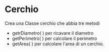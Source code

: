# Cerchio
Crea una Classe cerchio che abbia tre metodi
- getrDiametro( ) per ricavare il diametro
- getPerimetro( ) per calcolare il perimetro
- getArea( ) per calcolare l'area di un cerchio.
